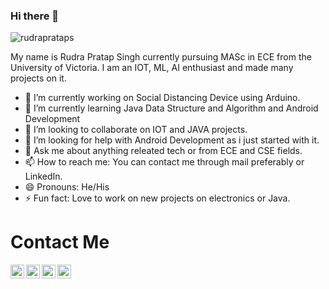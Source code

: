 ### Hi there 👋
<p align=""> <img src="https://komarev.com/ghpvc/?username=rudraprataps" alt="rudraprataps" /> </p>
My name is Rudra Pratap Singh currently pursuing MASc in ECE from the University of Victoria. I am an IOT, ML, AI enthusiast and made many projects on it.  

- 🔭 I’m currently working on Social Distancing Device using Arduino. 
- 🌱 I’m currently learning Java Data Structure and Algorithm and Android Development 
- 👯 I’m looking to collaborate on IOT and JAVA projects. 
- 🤔 I’m looking for help with Android Development as i just started with it. 
- 💬 Ask me about anything releated tech or from ECE and CSE fields.
- 📫 How to reach me: You can contact me through mail preferably or LinkedIn.  
- 😄 Pronouns: He/His
- ⚡ Fun fact: Love to work on new projects on electronics or Java. 

# Contact Me

<a href="https://mail.google.com/mail/u/1/rudraprataps0110@gmail.com">
<img align="left" alt="Gmail" width="22px" src="https://cdn.jsdelivr.net/npm/simple-icons@v3/icons/gmail.svg" />
</a>
<a href="https://www.linkedin.com/in/rudra-pratap-singh-369176191/">
<img align="left" alt="LinkdeIN" width="22px" src="https://cdn.jsdelivr.net/npm/simple-icons@v3/icons/linkedin.svg" />
</a>
<a href="https://twitter.com/RudraP01">
<img align="left" alt="Twitter" width="22px" src="https://cdn.jsdelivr.net/npm/simple-icons@v3/icons/twitter.svg" />
</a>
<a href="https://www.facebook.com/profile.php?id=100008243884169">
<img align="left" alt="facebook" width="22px" src="https://cdn.jsdelivr.net/npm/simple-icons@v3/icons/facebook.svg" />
</a>


